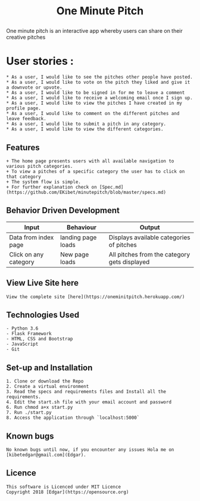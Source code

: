 # <p align="center">One Minute Pitch
One minute pitch is an interactive app whereby users can share on their creative pitches


# User stories :
    * As a user, I would like to see the pitches other people have posted.
    * As a user, I would like to vote on the pitch they liked and give it  a downvote or upvote.
    * As a user, I would like to be signed in for me to leave a comment
    * As a user, I would like to receive a welcoming email once I sign up.
    * As a user, I would like to view the pitches I have created in my profile page.
    * As a user, I would like to comment on the different pitches and leave feedback.
    * As a user, I would like to submit a pitch in any category.
    * As a user, I would like to view the different categories.

## Features
    + The home page presents users with all available navigation to various pitch categories.
    + To view a pitches of a specific category the user has to click on that category
    + The system flow is simple.
    + For further explanation check on [Spec.md](https://github.com/EKibet/minutepitch/blob/master/specs.md)


## Behavior Driven Development
| Input            | Behaviour                         | Output                        |
| ------------------- | ----------------------------- | ----------------------------- |
| Data from index page | landing page loads | Displays available categories of pitches |
| Click on any category| New page loads | All pitches from the category gets displayed|

## View Live Site here
    View the complete site [here](https://oneminitpitch.herokuapp.com/)


## Technologies Used
    - Python 3.6
    - Flask Framework
    - HTML, CSS and Bootstrap
    - JavaScript
    - Git


## Set-up and Installation
    1. Clone or download the Repo
    2. Create a virtual environment
    3. Read the specs and requirements files and Install all the requirements.
    4. Edit the start.sh file with your email account and password 
    6. Run chmod a+x start.py
    7. Run ./start.py
    8. Access the application through `localhost:5000`

## Known bugs
    No known bugs until now, if you encounter any issues Hola me on [kibetedgar@gmail.com](Edgar).


 ## Licence

    This software is Licenced under MIT Licence
    Copyright 2018 [Edgar](https://opensource.org)